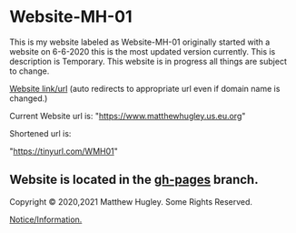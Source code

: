 # Website-MH-01
This is my website labeled as Website-MH-01 originally started with a website on 6-6-2020 this is the most updated version currently. This is description is Temporary. This website is in progress all things are subject to change.

[Website link/url](https://mhmatthewhugley.github.io/Website-MH-01) (auto redirects to appropriate url even if domain name is changed.)

Current Website url is: "https://www.matthewhugley.us.eu.org"

Shortened url is:

"https://tinyurl.com/WMH01"

## Website is located in the [gh-pages](https://github.com/mhmatthewhugley/website-mh-01/tree/gh-pages) branch.

Copyright © 2020,2021 Matthew Hugley. Some Rights Reserved.

[Notice/Information.](./NOTICE.txt)